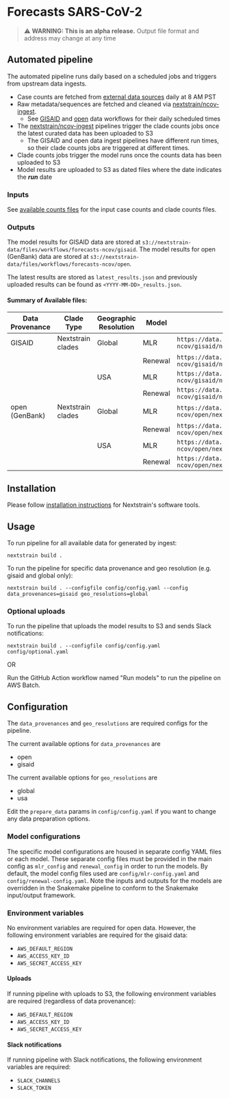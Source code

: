 # Forecasts SARS-CoV-2

> :warning: **WARNING: This is an alpha release.** Output file format and address may change at any time

## Automated pipeline
The automated pipeline runs daily based on a scheduled jobs and triggers from upstream data ingests.
* Case counts are fetched from [external data sources](./ingest/README.md#data-sources) daily at 8 AM PST
* Raw metadata/sequences are fetched and cleaned via [nextstrain/ncov-ingest].
    * See [GISAID](https://github.com/nextstrain/ncov-ingest/blob/master/.github/workflows/fetch-and-ingest-gisaid-master.yml) and [open](https://github.com/nextstrain/ncov-ingest/blob/master/.github/workflows/fetch-and-ingest-genbank-master.yml) data workflows for their daily scheduled times
* The [nextstrain/ncov-ingest] pipelines trigger the clade counts jobs once the latest curated data has been uploaded to S3
    * The GISAID and open data ingest pipelines have different run times, so their clade counts jobs are triggered at different times.
* Clade counts jobs trigger the model runs once the counts data has been uploaded to S3
* Model results are uploaded to S3 as dated files where the date indicates the ***run*** date

### Inputs
See [available counts files](./ingest/README.md#outputs) for the input case counts and clade counts files.

### Outputs
The model results for GISAID data are stored at `s3://nextstrain-data/files/workflows/forecasts-ncov/gisaid`.
The model results for open (GenBank) data are stored at `s3://nextstrain-data/files/workflows/forecasts-ncov/open`.

The latest results are stored as `latest_results.json` and previously uploaded results can be found as `<YYYY-MM-DD>_results.json`.

#### Summary of Available files:

| Data Provenance | Clade Type        | Geographic Resolution | Model   | Address |
| --------------- | ----------------- | --------------------- | ------- | ------- |
| GISAID          | Nextstrain clades | Global                | MLR     | `https://data.nextstrain.org/files/workflows/forecasts-ncov/gisaid/nextstrain_clades/global/mlr/latest_results.json`    |
|                 |                   |                       | Renewal | `https://data.nextstrain.org/files/workflows/forecasts-ncov/gisaid/nextstrain_clades/global/renewal/latest_results.json`|
|                 |                   | USA                   | MLR     | `https://data.nextstrain.org/files/workflows/forecasts-ncov/gisaid/nextstrain_clades/usa/mlr/latest_results.json`       |
|                 |                   |                       | Renewal | `https://data.nextstrain.org/files/workflows/forecasts-ncov/gisaid/nextstrain_clades/usa/renewal/latest_results.json`   |
| open (GenBank)  | Nextstrain clades | Global                | MLR     | `https://data.nextstrain.org/files/workflows/forecasts-ncov/open/nextstrain_clades/global/mlr/latest_results.json`      |
|                 |                   |                       | Renewal | `https://data.nextstrain.org/files/workflows/forecasts-ncov/open/nextstrain_clades/global/renewal/latest_results.json`  |
|                 |                   | USA                   | MLR     | `https://data.nextstrain.org/files/workflows/forecasts-ncov/open/nextstrain_clades/usa/mlr/latest_results.json`         |
|                 |                   |                       | Renewal | `https://data.nextstrain.org/files/workflows/forecasts-ncov/open/nextstrain_clades/usa/renewal/latest_results.json`     |

## Installation

Please follow [installation instructions](https://docs.nextstrain.org/en/latest/install.html#installation-steps) for Nextstrain's software tools.

## Usage

To run pipeline for all available data for generated by ingest:

```
nextstrain build .
```

To run the pipeline for specific data provenance and geo resolution (e.g. gisaid and global only):

```
nextstrain build . --configfile config/config.yaml --config data_provenances=gisaid geo_resolutions=global
```

### Optional uploads

To run the pipeline that uploads the model results to S3 and sends Slack notifications:

```
nextstrain build . --configfile config/config.yaml config/optional.yaml
```

OR

Run the GitHub Action workflow named "Run models" to run the pipeline on AWS Batch.


## Configuration
The `data_provenances` and `geo_resolutions` are required configs for the pipeline.

The current available options for `data_provenances` are
- open
- gisaid

The current available options for `geo_resolutions` are
- global
- usa

Edit the `prepare_data` params in `config/config.yaml` if you want to change any data preparation options.

### Model configurations
The specific model configurations are housed in separate config YAML files or each model.
These separate config files must be provided in the main config as `mlr_config` and `renewal_config` in order to run the models.
By default, the model config files used are `config/mlr-config.yaml` and `config/renewal-config.yaml`.
Note the inputs and outputs for the models are overridden in the Snakemake pipeline to conform to the Snakemake input/output framework.

### Environment variables

No environment variables are required for open data.
However, the following environment variables are required for the gisaid data:
- `AWS_DEFAULT_REGION`
- `AWS_ACCESS_KEY_ID`
- `AWS_SECRET_ACCESS_KEY`

#### Uploads
If running pipeline with uploads to S3, the following environment variables are required (regardless of data provenance):
- `AWS_DEFAULT_REGION`
- `AWS_ACCESS_KEY_ID`
- `AWS_SECRET_ACCESS_KEY`

#### Slack notifications
If running pipeline with Slack notifications, the following environment variables are required:
- `SLACK_CHANNELS`
- `SLACK_TOKEN`

[nextstrain/ncov-ingest]: https://github.com/nextstrain/ncov-ingest
